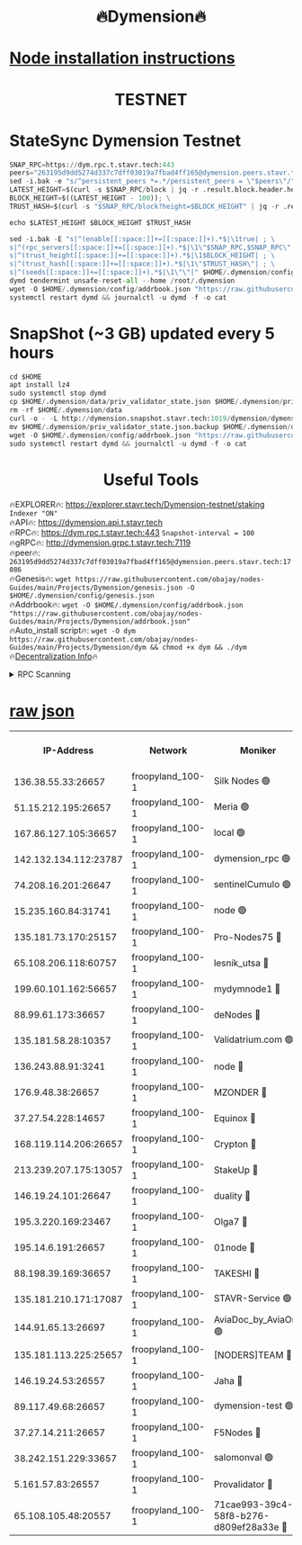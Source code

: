 <h1 align="center"> 🔥Dymension🔥</h1>

[Node installation instructions](https://github.com/obajay/nodes-Guides/tree/main/Projects/Dymension)
=

<h1 align="center"> TESTNET</h1>

# StateSync Dymension Testnet
```python
SNAP_RPC=https://dym.rpc.t.stavr.tech:443
peers="263195d9dd5274d337c7dff03019a7fbad4ff165@dymension.peers.stavr.tech:17086"
sed -i.bak -e "s/^persistent_peers *=.*/persistent_peers = \"$peers\"/" $HOME/.dymension/config/config.toml
LATEST_HEIGHT=$(curl -s $SNAP_RPC/block | jq -r .result.block.header.height); \
BLOCK_HEIGHT=$((LATEST_HEIGHT - 100)); \
TRUST_HASH=$(curl -s "$SNAP_RPC/block?height=$BLOCK_HEIGHT" | jq -r .result.block_id.hash)

echo $LATEST_HEIGHT $BLOCK_HEIGHT $TRUST_HASH

sed -i.bak -E "s|^(enable[[:space:]]+=[[:space:]]+).*$|\1true| ; \
s|^(rpc_servers[[:space:]]+=[[:space:]]+).*$|\1\"$SNAP_RPC,$SNAP_RPC\"| ; \
s|^(trust_height[[:space:]]+=[[:space:]]+).*$|\1$BLOCK_HEIGHT| ; \
s|^(trust_hash[[:space:]]+=[[:space:]]+).*$|\1\"$TRUST_HASH\"| ; \
s|^(seeds[[:space:]]+=[[:space:]]+).*$|\1\"\"|" $HOME/.dymension/config/config.toml
dymd tendermint unsafe-reset-all --home /root/.dymension
wget -O $HOME/.dymension/config/addrbook.json "https://raw.githubusercontent.com/obajay/nodes-Guides/main/Projects/Dymension/addrbook.json"
systemctl restart dymd && journalctl -u dymd -f -o cat

```
# SnapShot (~3 GB) updated every 5 hours
```python
cd $HOME
apt install lz4
sudo systemctl stop dymd
cp $HOME/.dymension/data/priv_validator_state.json $HOME/.dymension/priv_validator_state.json.backup
rm -rf $HOME/.dymension/data
curl -o - -L http://dymension.snapshot.stavr.tech:1019/dymension/dymension-snap.tar.lz4 | lz4 -c -d - | tar -x -C $HOME/.dymension --strip-components 2
mv $HOME/.dymension/priv_validator_state.json.backup $HOME/.dymension/data/priv_validator_state.json
wget -O $HOME/.dymension/config/addrbook.json "https://raw.githubusercontent.com/obajay/nodes-Guides/main/Projects/Dymension/addrbook.json"
sudo systemctl restart dymd && journalctl -u dymd -f -o cat
```

 <h1 align="center"> Useful Tools</h1>

🔥EXPLORER🔥:     https://explorer.stavr.tech/Dymension-testnet/staking        `Indexer "ON"` \
🔥API🔥:          https://dymension.api.t.stavr.tech \
🔥RPC🔥:          https://dym.rpc.t.stavr.tech:443                  `Snapshot-interval = 100` \
🔥gRPC🔥:         http://dymension.grpc.t.stavr.tech:7119 \
🔥peer🔥:         `263195d9dd5274d337c7dff03019a7fbad4ff165@dymension.peers.stavr.tech:17086` \
🔥Genesis🔥:     ```wget https://raw.githubusercontent.com/obajay/nodes-Guides/main/Projects/Dymension/genesis.json -O $HOME/.dymension/config/genesis.json``` \
🔥Addrbook🔥:    ```wget -O $HOME/.dymension/config/addrbook.json "https://raw.githubusercontent.com/obajay/nodes-Guides/main/Projects/Dymension/addrbook.json"``` \
🔥Auto_install script🔥: ```wget -O dym https://raw.githubusercontent.com/obajay/nodes-Guides/main/Projects/Dymension/dym && chmod +x dym && ./dym``` \
🔥[Decentralization Info](https://github.com/obajay/StateSync-snapshots/tree/main/Projects/Dymension/Decentralization)🔥


<details>
<summary>RPC Scanning</summary>

<h2 align="center"> We scan nodes in real time every 4 hours. And we provide the final result of RPC endpoints.
We cannot influence the operation of these nodes in any way. </h2>


```python
If Voting Power is higher than 0 --> then the Node is a validator of the network and may be subject to attack and be a potential threat to the chain.
```
```python
We marked such validators with a red symbol
```

</details>

[raw json](https://rpc-check.dymt.stavr.tech/dymt/rpc-dymt-result.json)
=


<table><tr><th>IP-Address</th><th>Network</th><th>Moniker</th><th>Latest Block Height</th><th>Earliest Block Height</th><th>Catching Up</th><th>Tx Index</th><th>Voting Power</th><th>Scan Time</th></tr><tr><td>136.38.55.33:26657</td><td>froopyland_100-1</td><td>Silk Nodes 🟢</td><td>1823817</td><td>1</td><td>False</td><td>on</td><td>0</td><td>2023-12-25T05:01:42.357393649UTC</td></tr><tr><td>51.15.212.195:26657</td><td>froopyland_100-1</td><td>Meria 🟢</td><td>1651535</td><td>1238063</td><td>False</td><td>on</td><td>0</td><td>2023-12-25T05:00:42.895318686UTC</td></tr><tr><td>167.86.127.105:36657</td><td>froopyland_100-1</td><td>local 🟢</td><td>1651535</td><td>1318001</td><td>False</td><td>off</td><td>0</td><td>2023-12-25T05:01:41.301896293UTC</td></tr><tr><td>142.132.134.112:23787</td><td>froopyland_100-1</td><td>dymension_rpc 🟢</td><td>1823813</td><td>1649923</td><td>False</td><td>on</td><td>0</td><td>2023-12-25T05:01:15.324825341UTC</td></tr><tr><td>74.208.16.201:26647</td><td>froopyland_100-1</td><td>sentinelCumulo 🟢</td><td>1823808</td><td>1652923</td><td>False</td><td>on</td><td>0</td><td>2023-12-25T05:00:44.458557424UTC</td></tr><tr><td>15.235.160.84:31741</td><td>froopyland_100-1</td><td>node 🟢</td><td>1823808</td><td>1652923</td><td>False</td><td>on</td><td>0</td><td>2023-12-25T05:00:45.842746210UTC</td></tr><tr><td>135.181.73.170:25157</td><td>froopyland_100-1</td><td>Pro-Nodes75 🔴</td><td>1823810</td><td>1652923</td><td>False</td><td>on</td><td>1</td><td>2023-12-25T05:00:55.445838189UTC</td></tr><tr><td>65.108.206.118:60757</td><td>froopyland_100-1</td><td>lesnik_utsa 🔴</td><td>1823810</td><td>1652923</td><td>False</td><td>on</td><td>1</td><td>2023-12-25T05:00:59.859304813UTC</td></tr><tr><td>199.60.101.162:56657</td><td>froopyland_100-1</td><td>mydymnode1 🔴</td><td>1823810</td><td>1652923</td><td>False</td><td>off</td><td>2</td><td>2023-12-25T05:01:00.620680633UTC</td></tr><tr><td>88.99.61.173:36657</td><td>froopyland_100-1</td><td>deNodes 🔴</td><td>1823815</td><td>1652923</td><td>False</td><td>off</td><td>1</td><td>2023-12-25T05:01:27.288155908UTC</td></tr><tr><td>135.181.58.28:10357</td><td>froopyland_100-1</td><td>Validatrium.com 🟢</td><td>1823815</td><td>1652923</td><td>False</td><td>on</td><td>0</td><td>2023-12-25T05:01:27.707712581UTC</td></tr><tr><td>136.243.88.91:3241</td><td>froopyland_100-1</td><td>node 🔴</td><td>1823816</td><td>1652923</td><td>False</td><td>on</td><td>1</td><td>2023-12-25T05:01:30.906736191UTC</td></tr><tr><td>176.9.48.38:26657</td><td>froopyland_100-1</td><td>MZONDER 🔴</td><td>1823817</td><td>1652923</td><td>False</td><td>on</td><td>1</td><td>2023-12-25T05:01:37.496853411UTC</td></tr><tr><td>37.27.54.228:14657</td><td>froopyland_100-1</td><td>Equinox 🔴</td><td>1823817</td><td>1652923</td><td>False</td><td>on</td><td>1</td><td>2023-12-25T05:01:40.935172730UTC</td></tr><tr><td>168.119.114.206:26657</td><td>froopyland_100-1</td><td>Crypton 🔴</td><td>1823818</td><td>1652923</td><td>False</td><td>off</td><td>1</td><td>2023-12-25T05:01:45.278730793UTC</td></tr><tr><td>213.239.207.175:13057</td><td>froopyland_100-1</td><td>StakeUp 🔴</td><td>1823819</td><td>1652923</td><td>False</td><td>off</td><td>1</td><td>2023-12-25T05:01:50.804199062UTC</td></tr><tr><td>146.19.24.101:26647</td><td>froopyland_100-1</td><td>duality 🔴</td><td>1823814</td><td>1655313</td><td>False</td><td>on</td><td>1</td><td>2023-12-25T05:01:18.642292263UTC</td></tr><tr><td>195.3.220.169:23467</td><td>froopyland_100-1</td><td>Olga7 🔴</td><td>1823817</td><td>1655313</td><td>False</td><td>on</td><td>1</td><td>2023-12-25T05:01:38.011259808UTC</td></tr><tr><td>195.14.6.191:26657</td><td>froopyland_100-1</td><td>01node 🔴</td><td>1823818</td><td>1655732</td><td>False</td><td>on</td><td>1</td><td>2023-12-25T05:01:44.961783249UTC</td></tr><tr><td>88.198.39.169:36657</td><td>froopyland_100-1</td><td>TAKESHI 🔴</td><td>1823808</td><td>1656584</td><td>False</td><td>on</td><td>1</td><td>2023-12-25T05:00:44.777516649UTC</td></tr><tr><td>135.181.210.171:17087</td><td>froopyland_100-1</td><td>STAVR-Service 🟢</td><td>1823809</td><td>1656584</td><td>False</td><td>on</td><td>0</td><td>2023-12-25T05:00:50.339949113UTC</td></tr><tr><td>144.91.65.13:26697</td><td>froopyland_100-1</td><td>AviaDoc_by_AviaOne 🟢</td><td>1823800</td><td>1656584</td><td>False</td><td>on</td><td>0</td><td>2023-12-25T05:00:54.991701403UTC</td></tr><tr><td>135.181.113.225:25657</td><td>froopyland_100-1</td><td>[NODERS]TEAM 🔴</td><td>1823815</td><td>1656584</td><td>False</td><td>on</td><td>1</td><td>2023-12-25T05:01:28.072085257UTC</td></tr><tr><td>146.19.24.53:26557</td><td>froopyland_100-1</td><td>Jaha 🔴</td><td>1823816</td><td>1656584</td><td>False</td><td>off</td><td>1</td><td>2023-12-25T05:01:30.584752907UTC</td></tr><tr><td>89.117.49.68:26657</td><td>froopyland_100-1</td><td>dymension-test 🟢</td><td>1823818</td><td>1723012</td><td>False</td><td>on</td><td>0</td><td>2023-12-25T05:01:45.777523400UTC</td></tr><tr><td>37.27.14.211:26657</td><td>froopyland_100-1</td><td>F5Nodes 🔴</td><td>1823813</td><td>1765599</td><td>False</td><td>off</td><td>1</td><td>2023-12-25T05:01:15.861144464UTC</td></tr><tr><td>38.242.151.229:33657</td><td>froopyland_100-1</td><td>salomonval 🟢</td><td>1823817</td><td>1773995</td><td>False</td><td>off</td><td>0</td><td>2023-12-25T05:01:38.423142706UTC</td></tr><tr><td>5.161.57.83:26557</td><td>froopyland_100-1</td><td>Provalidator 🔴</td><td>1823807</td><td>1782134</td><td>False</td><td>on</td><td>1</td><td>2023-12-25T05:00:43.542554382UTC</td></tr><tr><td>65.108.105.48:20557</td><td>froopyland_100-1</td><td>71cae993-39c4-58f8-b276-d809ef28a33e 🔴</td><td>1823813</td><td>1812923</td><td>False</td><td>on</td><td>1</td><td>2023-12-25T05:01:16.236485292UTC</td></tr></table>
